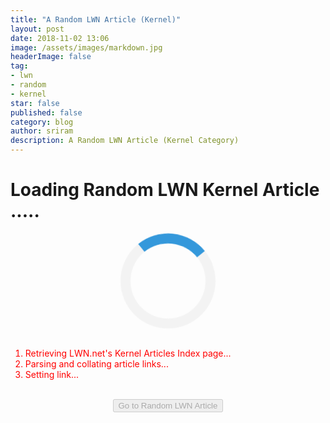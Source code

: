 ```yaml
---
title: "A Random LWN Article (Kernel)"
layout: post
date: 2018-11-02 13:06
image: /assets/images/markdown.jpg
headerImage: false
tag:
- lwn
- random
- kernel
star: false
published: false
category: blog
author: sriram
description: A Random LWN Article (Kernel Category)
---
```



<style>
.loader {
    border: 16px solid #f3f3f3; /* Light grey */
    border-top: 16px solid #3498db; /* Blue */
    border-radius: 50%;
    width: 120px;
    height: 120px;
    animation: spin 2s linear infinite;
}
@keyframes spin {
    0% { transform: rotate(0deg); }
    100% { transform: rotate(360deg); }
}
</style>


# Loading Random LWN Kernel Article .....

<center>
<div id="loader" class="loader"></div>
</center>

<br>

<ol>
<li id='l1' style="color: red"> Retrieving LWN.net's Kernel Articles Index page... </li>
<li id='l2' style="color: red"> Parsing and collating article links... </li>
<li id='l3' style="color: red"> Setting link... </li>
</ol>

<br>

<center>
<input id="go" type="button" disabled value="Go to Random LWN Article" />
</center>


<br>
<br>
<br>

<script src="https://ajax.googleapis.com/ajax/libs/jquery/3.3.1/jquery.min.js"></script>

<script>
var regex = /\/Articles\/(.*?)\//g;

function change_color(element_id, color) {
    document.getElementById(element_id).style.color = color;
}

function add_time(element_id, time) {
    var elem = document.getElementById(element_id);
    elem.innerHTML = elem.innerHTML + " (" + Math.floor(time) + " ms)";
}

change_color('l1', 'orange');
var start_retrieve = performance.now();
$.getJSON('https://allorigins.me/get?url=' + encodeURIComponent('https://lwn.net/Kernel/Index') + '&callback=?', function(data){
    var end_retrieve = performance.now();
    change_color('l1', 'green');
    change_color('l2', 'orange');
    add_time('l1', end_retrieve - start_retrieve);

    start_retrieve = performance.now();    
    var lwn_content = data.contents;
    console.log(lwn_content);
    var matches = lwn_content.match(regex);
    end_retrieve = performance.now();    
    change_color('l2', 'green');
    change_color('l3', 'orange');
    add_time('l2', end_retrieve - start_retrieve);

    var rand_int = Math.floor((Math.random() * (matches.length - 1)) + 0);
    console.log(matches[rand_int]);
    change_color('l3', 'green');

    var button = document.getElementById('go');
    button.onclick = function() { window.location = "https://lwn.net" + matches[rand_int]; };
    button.disabled = false;
    var loader = document.getElementById('loader');
    loader.parentNode.removeChild(loader);
});
</script>




